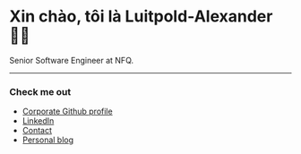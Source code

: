 # Xin chào, tôi là Luitpold-Alexander 👋🏽

Senior Software Engineer at NFQ.

___

### Check me out

- [Corporate Github profile](https://github.com/luitpoldalexander)
- [LinkedIn](https://www.linkedin.com/in/luitpold/)
- [Contact](https://luitpold.me)
- [Personal blog](https://lui.vn)
